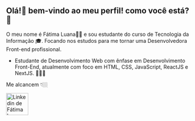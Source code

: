 

##   Olá!👋  bem-vindo ao meu perfil! como você está?🥰

 O meu nome é Fátima Luana🙋🏻 e sou estudante do curso de Tecnologia da Informação 🎓. Focando nos estudos para me tornar uma Desenvolvedora Front-end profissional.
 

* Estudante de Desenvolvimento Web com ênfase em Desenvolvimento Front-End, atualmente com foco em HTML, CSS, JavaScript, ReactJS e NextJS. 👩🏻‍💻

Me alcancem 👇🏼

<a href="https://www.linkedin.com/in/f%C3%A1tima-luana-a63980215/" target="_black">
        <img src="https://image.flaticon.com/icons/png/512/145/145807.png" alt="Linkedin de Fátima Luana" width="60" height="60">  
</a>

